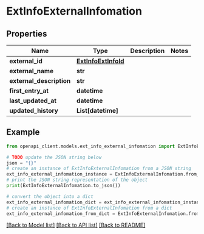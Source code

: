 # ExtInfoExternalInfomation


## Properties

Name | Type | Description | Notes
------------ | ------------- | ------------- | -------------
**external_id** | [**ExtInfoExtInfoId**](ExtInfoExtInfoId.md) |  | 
**external_name** | **str** |  | 
**external_description** | **str** |  | 
**first_entry_at** | **datetime** |  | 
**last_updated_at** | **datetime** |  | 
**updated_history** | **List[datetime]** |  | 

## Example

```python
from openapi_client.models.ext_info_external_infomation import ExtInfoExternalInfomation

# TODO update the JSON string below
json = "{}"
# create an instance of ExtInfoExternalInfomation from a JSON string
ext_info_external_infomation_instance = ExtInfoExternalInfomation.from_json(json)
# print the JSON string representation of the object
print(ExtInfoExternalInfomation.to_json())

# convert the object into a dict
ext_info_external_infomation_dict = ext_info_external_infomation_instance.to_dict()
# create an instance of ExtInfoExternalInfomation from a dict
ext_info_external_infomation_from_dict = ExtInfoExternalInfomation.from_dict(ext_info_external_infomation_dict)
```
[[Back to Model list]](../README.md#documentation-for-models) [[Back to API list]](../README.md#documentation-for-api-endpoints) [[Back to README]](../README.md)


